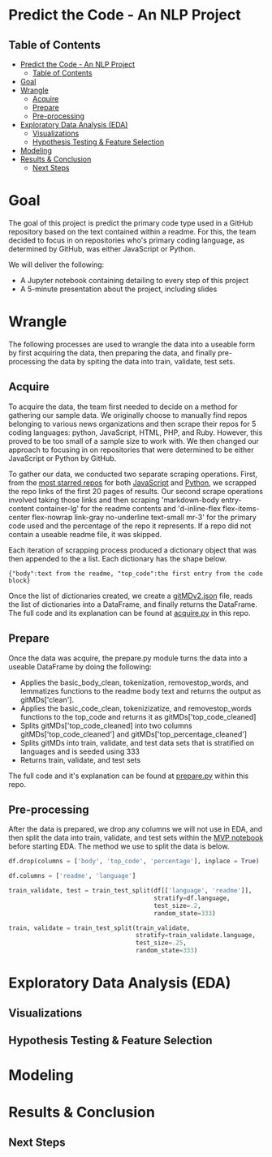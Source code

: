 # Predict the Code - An NLP Project
## Table of Contents
- [Predict the Code - An NLP Project](#predict-the-code---an-nlp-project)
  - [Table of Contents](#table-of-contents)
- [Goal](#goal)
- [Wrangle](#wrangle)
  - [Acquire](#acquire)
  - [Prepare](#prepare)
  - [Pre-processing](#pre-processing)
- [Exploratory Data Analysis (EDA)](#exploratory-data-analysis-eda)
  - [Visualizations](#visualizations)
  - [Hypothesis Testing & Feature Selection](#hypothesis-testing--feature-selection)
- [Modeling](#modeling)
- [Results & Conclusion](#results--conclusion)
  - [Next Steps](#next-steps)

# Goal
The goal of this project is predict the primary code type used in a GitHub repository based on the text contained within a readme. For this, the team decided to focus in on repositories who's primary coding language, as determined by GitHub, was either JavaScript or Python. 

We will deliver the following:
  * A Jupyter notebook containing detailing to every step of this project
  * A 5-minute presentation about the project, including slides

# Wrangle
The following processes are used to wrangle the data into a useable form by first acquiring the data, then preparing the data, and finally pre-processing the data by spiting the data into train, validate, test sets.

## Acquire
To acquire the data, the team first needed to decide on a method for gathering our sample data. We originally choose to manually find repos belonging to various news organizations and then scrape their repos for 5 coding languages: python, JavaScript, HTML, PHP, and Ruby. However, this proved to be too small of a sample size to work with. We then changed our approach to focusing in on repositories that were determined to be either JavaScript or Python by GitHub. 

To gather our data, we conducted two separate scraping operations. First, from the [most starred repos](https://github.com/search?q=stars%3A%3E0&s=stars&type=Repositories) for both [JavaScript](https://github.com/search?l=JavaScript&q=stars%3A%3E0&s=stars&type=Repositories) and [Python](https://github.com/search?l=Python&q=stars%3A%3E0&s=stars&type=Repositories), we scrapped the repo links of the first 20 pages of results. Our second scrape operations involved taking those links and then scraping 'markdown-body entry-content container-lg' for the readme contents and 'd-inline-flex flex-items-center flex-nowrap link-gray no-underline text-small mr-3' for the primary code used and the percentage of the repo it represents. If a repo did not contain a useable readme file, it was skipped.

Each iteration of scrapping process produced a dictionary object that was then appended to the a list. Each dictionary has the shape below.
```
{"body":text from the readme, "top_code":the first entry from the code block}
```
Once the list of dictionaries created, we create a [gitMDv2.json](gitMDsv2.json) file, reads the list of dictionaries into a DataFrame, and finally returns the DataFrame. The full code and its explanation can be found at [acquire.py](https://github.com/NLP-MVPs/nlp-project/blob/main/acquire.py) in this repo.

## Prepare
Once the data was acquire, the prepare.py module turns the data into a useable DataFrame by doing the following: 
* Applies the basic_body_clean, tokenization, removestop_words, and lemmatizes functions to the readme body text
and returns the output as gitMDs['clean'].
* Applies the basic_code_clean, tokenizizatize, and removestop_words functions to the top_code and returns it as gitMDs['top_code_cleaned]
* Splits gitMDs['top_code_cleaned] into two columns gitMDs['top_code_cleaned'] and gitMDs['top_percentage_cleaned']
* Splits gitMDs into train, validate, and test data sets that is stratified on languages and is seeded using 333
* Returns train, validate, and test sets

The full code and it's explanation can be found at [prepare.py](https://github.com/NLP-MVPs/nlp-project/blob/main/prepare.py) within this repo.

## Pre-processing
After the data is prepared, we drop any columns we will not use in EDA, and then split the data into train, validate, and test sets within the [MVP notebook](https://github.com/NLP-MVPs/nlp-project/blob/main/MVP.ipynb) before starting EDA. The method we use to split the data is below.

```Python
df.drop(columns = ['body', 'top_code', 'percentage'], inplace = True)

df.columns = ['readme', 'language']

train_validate, test = train_test_split(df[['language', 'readme']], 
                                        stratify=df.language, 
                                        test_size=.2, 
                                        random_state=333)

train, validate = train_test_split(train_validate, 
                                   stratify=train_validate.language, 
                                   test_size=.25,
                                   random_state=333)
```

# Exploratory Data Analysis (EDA)


## Visualizations


## Hypothesis Testing & Feature Selection

# Modeling

  
# Results & Conclusion

## Next Steps

